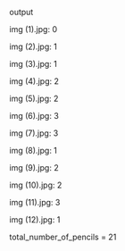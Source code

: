 output

img (1).jpg:  0

img (2).jpg:  1

img (3).jpg:  1

img (4).jpg:  2

img (5).jpg:  2

img (6).jpg:  3

img (7).jpg:  3

img (8).jpg:  1

img (9).jpg:  2

img (10).jpg:  2

img (11).jpg:  3

img (12).jpg:  1

total_number_of_pencils =  21
